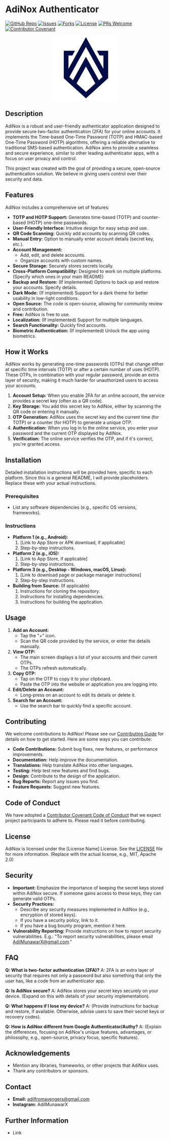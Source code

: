 # AdiNox Authenticator

[![GitHub Repo](https://img.shields.io/github/stars/Adilmunawar/adinox?style=social)](https://github.com/Adilmunawar/adinox)
[![Issues](https://img.shields.io/github/issues/Adilmunawar/adinox)](https://github.com/Adilmunawar/adinox/issues)
[![Forks](https://img.shields.io/github/forks/Adilmunawar/adinox?style=social)](https://github.com/Adilmunawar/adinox)
[![License](https://img.shields.io/github/license/Adilmunawar/adinox)](https://github.com/Adilmunawar/adinox/blob/main/LICENSE)
[![PRs Welcome](https://img.shields.io/badge/PRs-Welcome-brightgreen.svg?style=flat-square)](http://makeapullrequest.com)
[![Contributor Covenant](https://img.shields.io/badge/Contributor%20Covenant-v2.1%20adopted-ff69b4.svg)](code_of_conduct.md)

<p align="center">
  <img src="https://github.com/Adilmunawar/adinox/blob/main/Pink%20Minimalist%20Shield%20a%20Logo.png" alt="AdiNox Logo" width="200">
</p>

## Description

AdiNox is a robust and user-friendly authenticator application designed to provide secure two-factor authentication (2FA) for your online accounts.  It implements the Time-based One-Time Password (TOTP) and HMAC-based One-Time Password (HOTP) algorithms, offering a reliable alternative to traditional SMS-based authentication.  AdiNox aims to provide a seamless and secure experience, similar to other leading authenticator apps, with a focus on user privacy and control.

This project was created with the goal of providing a secure, open-source authentication solution.  We believe in giving users control over their security and data.

## Features

AdiNox includes a comprehensive set of features:

* **TOTP and HOTP Support:** Generates time-based (TOTP) and counter-based (HOTP) one-time passwords.
* **User-Friendly Interface:** Intuitive design for easy setup and use.
* **QR Code Scanning:** Quickly add accounts by scanning QR codes.
* **Manual Entry:** Option to manually enter account details (secret key, etc.).
* **Account Management:**
    * Add, edit, and delete accounts.
    * Organize accounts with custom names.
* **Secure Storage:** Securely stores secrets locally.
* **Cross-Platform Compatibility:** Designed to work on multiple platforms. (Specify which ones in your main README)
* **Backup and Restore:** (If implemented)  Options to back up and restore your accounts.  Specify details.
* **Dark Mode:** (If implemented) Support for a dark theme for better usability in low-light conditions.
* **Open Source:** The code is open-source, allowing for community review and contribution.
* **Free:** AdiNox is free to use.
* **Localization:** (If implemented) Support for multiple languages.
* **Search Functionality:** Quickly find accounts.
* **Biometric Authentication:** (If implemented) Unlock the app using biometrics.

## How it Works

AdiNox works by generating one-time passwords (OTPs) that change either at specific time intervals (TOTP) or after a certain number of uses (HOTP).  These OTPs, in combination with your regular password, provide an extra layer of security, making it much harder for unauthorized users to access your accounts.

1.  **Account Setup:** When you enable 2FA for an online account, the service provides a secret key (often as a QR code).
2.  **Key Storage:** You add this secret key to AdiNox, either by scanning the QR code or entering it manually.
3.  **OTP Generation:** AdiNox uses the secret key and the current time (for TOTP) or a counter (for HOTP) to generate a unique OTP.
4.  **Authentication:** When you log in to the online service, you enter your password and the current OTP displayed by AdiNox.
5.  **Verification:** The online service verifies the OTP, and if it's correct, you're granted access.

## Installation

Detailed installation instructions will be provided here, specific to each platform.  Since this is a general README, I will provide placeholders.  Replace these with your actual instructions.

### Prerequisites

* List any software dependencies (e.g., specific OS versions, frameworks).

### Instructions

* **Platform 1 (e.g., Android):**
    1.  \[Link to App Store or APK download, if applicable]
    2.  Step-by-step instructions.
* **Platform 2 (e.g., iOS):**
    1.  \[Link to App Store, if applicable]
    2.  Step-by-step instructions.
* **Platform 3 (e.g., Desktop - Windows, macOS, Linux):**
    1.  \[Link to download page or package manager instructions]
    2.  Step-by-step instructions.
* **Building from Source:** (If applicable)
    1.  Instructions for cloning the repository.
    2.  Instructions for installing dependencies.
    3.  Instructions for building the application.

## Usage

1.  **Add an Account:**
    * Tap the "+" icon.
    * Scan the QR code provided by the service, or enter the details manually.
2.  **View OTP:**
    * The main screen displays a list of your accounts and their current OTPs.
    * The OTPs refresh automatically.
3.  **Copy OTP:**
    * Tap on the OTP to copy it to your clipboard.
    * Paste the OTP into the website or application you are logging into.
4.  **Edit/Delete an Account:**
    * Long-press on an account to edit its details or delete it.
5.  **Search for an Account:**
    * Use the search bar to quickly find a specific account.

## Contributing

We welcome contributions to AdiNox!  Please see our [Contributing Guide](CONTRIBUTING.md) for details on how to get started.  Here are some ways you can contribute:

* **Code Contributions:** Submit bug fixes, new features, or performance improvements.
* **Documentation:** Help improve the documentation.
* **Translations:** Help translate AdiNox into other languages.
* **Testing:** Help test new features and find bugs.
* **Design:** Contribute to the design of the application.
* **Bug Reports:** Report any issues you find.
* **Feature Requests:** Suggest new features.

## Code of Conduct

We have adopted a [Contributor Covenant Code of Conduct](CODE_OF_CONDUCT.md) that we expect project participants to adhere to.  Please read it before contributing.

## License

AdiNox is licensed under the [License Name] License.  See the [LICENSE](LICENSE) file for more information.  (Replace with the actual license, e.g., MIT, Apache 2.0)

## Security

* **Important:** Emphasize the importance of keeping the secret keys stored within AdiNox secure.  If someone gains access to these keys, they can generate valid OTPs.
* **Security Practices:**
    * Describe any security measures implemented in AdiNox (e.g., encryption of stored keys).
    * If you have a security policy, link to it.
    * If you have a bug bounty program, mention it here.
* **Vulnerability Reporting:** Provide instructions on how to report security vulnerabilities.  E.g.: "To report security vulnerabilities, please email AdilMunawarX@gmail.com."

## FAQ

**Q: What is two-factor authentication (2FA)?**
A:  2FA is an extra layer of security that requires not only a password but also something that only the user has, like a code from an authenticator app.

**Q:  Is AdiNox secure?**
A:  AdiNox stores your secret keys securely on your device.  (Expand on this with details of your security implementation).

**Q:  What happens if I lose my device?**
A:  (Provide instructions for backup and restore, if available.  Otherwise, advise users to save their secret keys or recovery codes).

**Q:  How is AdiNox different from Google Authenticator/Authy?**
A:   (Explain the differences, focusing on AdiNox's unique features, advantages, or philosophy, e.g., open-source, privacy focus, specific features).

## Acknowledgements

* Mention any libraries, frameworks, or other projects that AdiNox uses.
* Thank any contributors or sponsors.

## Contact

* **Email:** adilfromavengers@gmail.com
* **Instagram:** AdilMunawarX

##  Further Information

* Link
